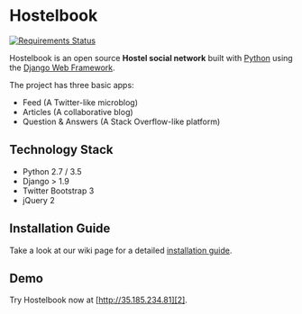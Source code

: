 # Hostelbook
[![Requirements Status](https://requires.io/github/vitorfs/bootcamp/requirements.svg?branch=master)](https://requires.io/github/kaustav1996/Hostelbook/requirements/?branch=master)

Hostelbook is an open source **Hostel social network** built with [Python][0] using the [Django Web Framework][1].

The project has three basic apps:

* Feed (A Twitter-like microblog)
* Articles (A collaborative blog)
* Question & Answers (A Stack Overflow-like platform)

## Technology Stack

- Python 2.7 / 3.5
- Django > 1.9
- Twitter Bootstrap 3
- jQuery 2


## Installation Guide

Take a look at our wiki page for a detailed [installation guide][3].


## Demo

Try Hostelbook now at [http://35.185.234.81][2].

[0]: https://www.python.org/
[1]: https://www.djangoproject.com/
[2]: http://35.185.234.81
[3]: https://github.com/kaustav1996/Hostelbook/installation_guide.md
